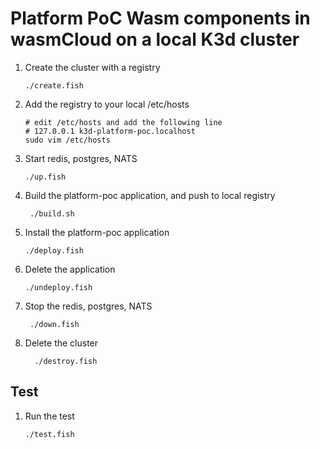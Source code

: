 # Platform PoC Wasm components in wasmCloud on a local K3d cluster

1. Create the cluster with a registry

   ```fish
   ./create.fish
   ```

1. Add the registry to your local /etc/hosts

   ```fish
   # edit /etc/hosts and add the following line
   # 127.0.0.1 k3d-platform-poc.localhost
   sudo vim /etc/hosts
   ```

1. Start redis, postgres, NATS

   ```fish
   ./up.fish
   ```

1. Build the platform-poc application, and push to local registry

   ```fish
    ./build.sh
   ```

1. Install the platform-poc application

   ```fish
   ./deploy.fish
   ```

1. Delete the application

   ```fish
   ./undeploy.fish
   ```

1. Stop the redis, postgres, NATS

   ```fish
    ./down.fish
   ```

1. Delete the cluster

   ```fish
     ./destroy.fish
   ```

## Test

1. Run the test

   ```fish
   ./test.fish
   ```
